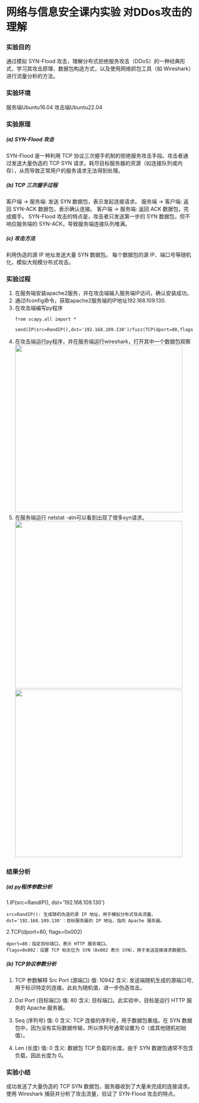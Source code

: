 # 网络与信息安全课内实验 对DDos攻击的理解

### 实验目的
通过模拟 SYN-Flood 攻击，理解分布式拒绝服务攻击（DDoS）的一种经典形式，学习其攻击原理、数据包构造方式，以及使用网络抓包工具（如 Wireshark）进行流量分析的方法。

### 实验环境
服务端Ubuntu16.04 攻击端Ubuntu22.04

### 实验原理

##### (a) SYN-Flood 攻击
SYN-Flood 是一种利用 TCP 协议三次握手机制的拒绝服务攻击手段。攻击者通过发送大量伪造的 TCP SYN 请求，耗尽目标服务器的资源（如连接队列或内存），从而导致正常用户的服务请求无法得到处理。

##### (b) TCP 三次握手过程

客户端 -> 服务端: 发送 SYN 数据包，表示发起连接请求。
服务端 -> 客户端: 返回 SYN-ACK 数据包，表示确认连接。
客户端 -> 服务端: 返回 ACK 数据包，完成握手。
SYN-Flood 攻击的特点是，攻击者只发送第一步的 SYN 数据包，但不响应服务端的 SYN-ACK，导致服务端连接队列堆满。

##### (c) 攻击方法

利用伪造的源 IP 地址发送大量 SYN 数据包。
每个数据包的源 IP、端口号等随机化，模拟大规模分布式攻击。

### 实验过程
1) 在服务端安装apache2服务，并在攻击端输入服务端IP访问，确认安装成功。
2) 通过ifconfig命令，获取apache2服务端的IP地址192.168.109.130.
3) 在攻击端编写py程序
   ~~~
   from scapy.all import *

   send(IP(src=RandIP(),dst='192.168.109.130')/fuzz(TCP(dport=80,flags=0x002)),loop=1)
4) 在攻击端运行py程序，并在服务端运行wireshark，打开其中一个数据包观察
   <img src="1.png" width="450">
5) 在服务端运行 netstat -atn可以看到出现了很多syn请求。
   <img src="2.png" width="450">
   <img src="3.png" width="450">

### 结果分析

##### (a) py程序参数分析
1.IP(src=RandIP(), dst='192.168.109.130')
~~~
src=RandIP(): 生成随机伪造的源 IP 地址，用于模拟分布式攻击流量。
dst='192.168.109.130'：目标服务器的 IP 地址，指向 Apache 服务器。
~~~
2.TCP(dport=80, flags=0x002)
~~~
dport=80：指定目标端口，表示 HTTP 服务端口。
flags=0x002：设置 TCP 标志位为 SYN（0x002 表示 SYN），用于发送连接请求数据包。
~~~

##### (b) TCP协议参数分析
1) TCP 参数解释
Src Port (源端口)
值: 10942
含义: 发送端随机生成的源端口号, 用于标识特定的连接。此处为随机值，进一步伪造攻击。

1) Dst Port (目标端口)
值: 80
含义: 目标端口。此实验中，目标是运行 HTTP 服务的 Apache 服务器。

1) Seq (序列号)
值: 0
含义: TCP 连接的序列号，用于数据包重组。在 SYN 数据包中，因为没有实际数据传输，所以序列号通常设置为 0（或其他随机初始值）。

1) Len (长度)
值: 0
含义: 数据包 TCP 负载的长度。由于 SYN 数据包通常不包含负载，因此长度为 0。


### 实验小结

成功发送了大量伪造的 TCP SYN 数据包，服务器收到了大量未完成的连接请求。
使用 Wireshark 捕获并分析了攻击流量，验证了 SYN-Flood 攻击的特点。



